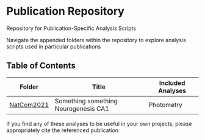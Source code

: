 # Publication Repository

Repository for Publication-Specific Analysis Scripts

Navigate the appended folders within the repository to explore analysis scripts used in particular publications

## Table of Contents

| Folder  | Title | Included Analyses |
| ------------- | ------------- | --------- |
| [NatCom2021](https://github.com/dterstege/PublicationRepo/tree/main/NatCom2021)   | Something something Neurogenesis CA1  | Photometry |


If you find any of these analyses to be useful in your own projects, please appropriately cite the referenced publication

